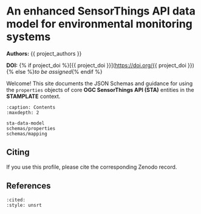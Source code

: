 # An enhanced SensorThings API data model for environmental monitoring systems

**Authors:** {{ project_authors }}

**DOI:** {% if project_doi %}[{{ project_doi }}](https://doi.org/{{ project_doi }}){% else %}_to be assigned_{% endif %}

Welcome! This site documents the JSON Schemas and guidance for using the `properties` objects of core **OGC SensorThings API (STA)** entities in the **STAMPLATE** context.

```{toctree}
:caption: Contents
:maxdepth: 2

sta-data-model
schemas/properties
schemas/mapping
```

## Citing

If you use this profile, please cite the corresponding Zenodo record.

## References

```{bibliography}
:cited:
:style: unsrt